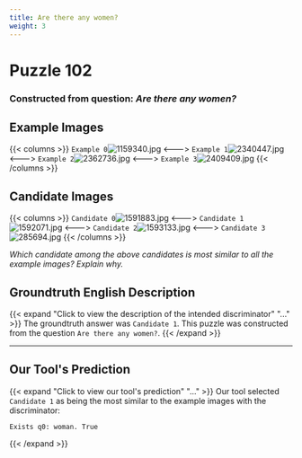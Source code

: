 ```yaml
---
title: Are there any women?
weight: 3
---
```


# Puzzle 102
### Constructed from question: _Are there any women?_


## Example Images
{{< columns >}}
`Example 0`![1159340.jpg](/gqa_images/1159340.jpg)
<--->
`Example 1`![2340447.jpg](/gqa_images/2340447.jpg)
<--->
`Example 2`![2362736.jpg](/gqa_images/2362736.jpg)
<--->
`Example 3`![2409409.jpg](/gqa_images/2409409.jpg)
{{< /columns >}}

## Candidate Images
{{< columns >}}
`Candidate 0`![1591883.jpg](/gqa_images/1591883.jpg)
<--->
`Candidate 1`![1592071.jpg](/gqa_images/1592071.jpg)
<--->
`Candidate 2`![1593133.jpg](/gqa_images/1593133.jpg)
<--->
`Candidate 3`![285694.jpg](/gqa_images/285694.jpg)
{{< /columns >}}

*Which candidate among the above candidates is most similar to all the example images? Explain why.*

## Groundtruth English Description

{{< expand "Click to view the description of the intended discriminator" "..." >}}
The groundtruth answer was `Candidate 1`. This puzzle was constructed from the question `Are there any women?`.
{{< /expand >}}

---

## Our Tool's Prediction

{{< expand "Click to view our tool's prediction" "..." >}}
Our tool selected `Candidate 1` as being the most similar to the example images with the discriminator:
```plaintext
Exists q0: woman. True
```
{{< /expand >}}
